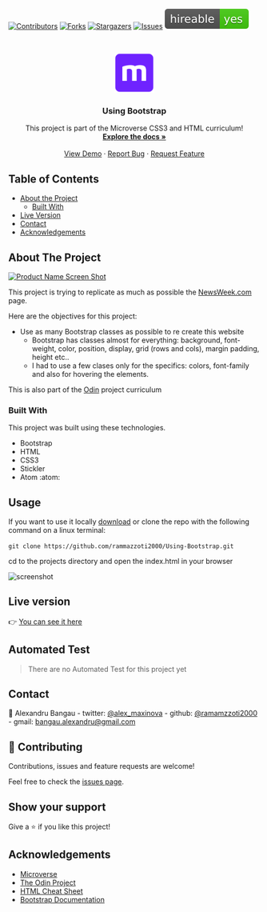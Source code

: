 <!--
*** Thanks for checking out this README Template. If you have a suggestion that would
*** make this better, please fork the repo and create a pull request or simply open
*** an issue with the tag "enhancement".
*** Thanks again! Now go create something AMAZING! :D
-->

<!-- PROJECT SHIELDS -->
<!--
*** I'm using markdown "reference style" links for readability.
*** Reference links are enclosed in brackets [ ] instead of parentheses ( ).
*** See the bottom of this document for the declaration of the reference variables
*** for contributors-url, forks-url, etc. This is an optional, concise syntax you may use.
*** https://www.markdownguide.org/basic-syntax/#reference-style-links
-->
[![Contributors][contributors-shield]][contributors-url]
[![Forks][forks-shield]][forks-url]
[![Stargazers][stars-shield]][stars-url]
[![Issues][issues-shield]][issues-url]
![Hireable](/pics/readme/yes.svg)

<!-- PROJECT LOGO -->
<br />
<p align="center">
  <a href="https://github.com/rammazzoti2000/Using-Bootstrap">
    <img src="/pics/readme/microverse.png" alt="Logo" width="80" height="80">
  </a>

  <h3 align="center">Using Bootstrap</h3>

  <p align="center">
    This project is part of the Microverse CSS3 and HTML curriculum!
    <br />
    <a href="https://github.com/rammazzoti2000/Using-Bootstrap/issues"><strong>Explore the docs »</strong></a>
    <br />
    <br />
    <a href="https://rawcdn.githack.com/rammazzoti2000/Using-Bootstrap/c9a21d59041c7c03272cff2e75cb794bd9d79a38/index.html">View Demo</a>
    ·
    <a href="https://github.com/rammazzoti2000/Using-Bootstrap/issues">Report Bug</a>
    ·
    <a href="https://github.com/rammazzoti2000/Using-Bootstrap/issues">Request Feature</a>
  </p>
</p>

<!-- TABLE OF CONTENTS -->
## Table of Contents

* [About the Project](#about-the-project)
  * [Built With](#built-with)
* [Live Version](#live-version)
* [Contact](#contact)
* [Acknowledgements](#acknowledgements)

<!-- ABOUT THE PROJECT -->
## About The Project

[![Product Name Screen Shot][product-screenshot]](pics/readme/screenshot.png)

This project is trying to replicate as much as possible the [NewsWeek.com](https://www.newsweek.com/) page.

Here are the objectives for this project:
* Use as many Bootstrap classes as possible to re create this website
	* Bootstrap has classes almost for everything: background, font-weight, color, position, display, grid (rows and cols), margin padding, height etc..
	* I had to use a few clases only for the specifics: colors, font-family and also for hovering the elements.

This is also part of the [Odin](https://www.theodinproject.com/courses/html5-and-css3/lessons/using-bootstrap) project curriculum

### Built With
This project was built using these technologies.
* Bootstrap
* HTML
* CSS3
* Stickler
* Atom :atom:

## Usage

If you want to use it locally [download](https://github.com/rammazzoti2000/Using-Bootstrap/archive/master.zip) or clone the repo with the following command on a linux terminal:

```git clone https://github.com/rammazzoti2000/Using-Bootstrap.git```

cd to the projects directory and open the index.html in your browser

![screenshot](pics/bootstrap-mockup1.png)

<!-- LIVE VERSION -->
## Live version

:point_right:  [You can see it here](https://raw.githack.com/rammazzoti2000/Using-Bootstrap/master/index.html)

<!-- AUTOMATED TEST -->
## Automated Test

> There are no Automated Test for this project yet

<!-- CONTACT -->
## Contact

👤 Alexandru Bangau - twitter: [@alex_maxinova](https://twitter.com/alex_maxinova) - github: [@ramamzzoti2000](https://github.com/rammazzoti2000) - gmail: bangau.alexandru@gmail.com

## 🤝 Contributing

Contributions, issues and feature requests are welcome!

Feel free to check the [issues page](https://github.com/rammazzoti2000/Using-Bootstrap/issues).

## Show your support

Give a :star: if you like this project!


<!-- ACKNOWLEDGEMENTS -->
## Acknowledgements
* [Microverse](https://www.microverse.org/)
* [The Odin Project](https://www.theodinproject.com/)
* [HTML Cheat Sheet](https://htmlcheatsheet.com/js/)
* [Bootstrap Documentation](https://getbootstrap.com/docs/4.3/getting-started/introduction/)

<!-- MARKDOWN LINKS & IMAGES -->
<!-- https://www.markdownguide.org/basic-syntax/#reference-style-links -->
[contributors-shield]: https://img.shields.io/github/contributors/rammazzoti2000/Using-Bootstrap.svg?style=flat-square
[contributors-url]: https://github.com/rammazzoti2000/Using-Bootstrap/graphs/contributors
[forks-shield]: https://img.shields.io/github/forks/rammazzoti2000/Using-Bootstrap.svg?style=flat-square
[forks-url]: https://github.com/rammazzoti2000/Using-Bootstrap/network/members
[stars-shield]: https://img.shields.io/github/stars/rammazzoti2000/Using-Bootstrap.svg?style=flat-square
[stars-url]: https://github.com/rammazzoti2000/Using-Bootstrap/stargazers
[issues-shield]: https://img.shields.io/github/issues/rammazzoti2000/Using-Bootstrap.svg?style=flat-square
[issues-url]: https://github.com/rammazzoti2000/Using-Bootstrap/issues
[product-screenshot]: /pics/readme/screenshot.png
